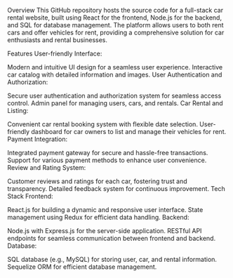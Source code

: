 Overview
This GitHub repository hosts the source code for a full-stack car rental website, built using React for the frontend, Node.js for the backend, and SQL for database management. The platform allows users to both rent cars and offer vehicles for rent, providing a comprehensive solution for car enthusiasts and rental businesses.

Features
User-friendly Interface:

Modern and intuitive UI design for a seamless user experience.
Interactive car catalog with detailed information and images.
User Authentication and Authorization:

Secure user authentication and authorization system for seamless access control.
Admin panel for managing users, cars, and rentals.
Car Rental and Listing:

Convenient car rental booking system with flexible date selection.
User-friendly dashboard for car owners to list and manage their vehicles for rent.
Payment Integration:

Integrated payment gateway for secure and hassle-free transactions.
Support for various payment methods to enhance user convenience.
Review and Rating System:

Customer reviews and ratings for each car, fostering trust and transparency.
Detailed feedback system for continuous improvement.
Tech Stack
Frontend:

React.js for building a dynamic and responsive user interface.
State management using Redux for efficient data handling.
Backend:

Node.js with Express.js for the server-side application.
RESTful API endpoints for seamless communication between frontend and backend.
Database:

SQL database (e.g., MySQL) for storing user, car, and rental information.
Sequelize ORM for efficient database management.
